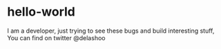 # hello-world
I am a developer, just trying to see these bugs and build interesting stuff,
You can find on twitter @delashoo
